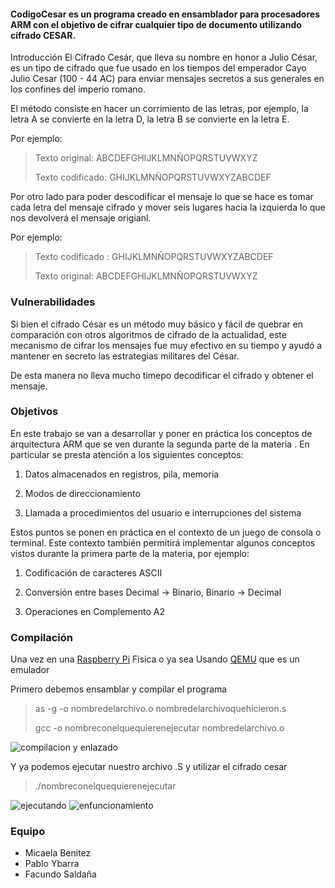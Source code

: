 #### CodigoCesar es un programa creado en ensamblador para procesadores ARM con el objetivo de cifrar cualquier tipo de documento utilizando cifrado CESAR.

Introducción El Cifrado Cesár, que lleva su nombre en honor a Julio César, es un tipo de cifrado que fue usado en los tiempos del emperador Cayo Julio Cesar (100 - 44 AC) para enviar mensajes secretos a sus generales en los confines del imperio romano.

El método consiste en hacer un corrimiento de las letras, por ejemplo, la letra A se convierte en la letra D, la letra B se convierte en la letra E.

Por ejemplo:

>Texto original:   ABCDEFGHIJKLMNÑOPQRSTUVWXYZ
>
>Texto codificado: GHIJKLMNÑOPQRSTUVWXYZABCDEF

Por otro lado para poder descodificar el mensaje lo que se hace es tomar cada letra del mensaje cifrado y mover seis lugares hacia la izquierda lo que nos devolverá el mensaje origianl.

Por ejemplo:

>Texto codificado :  GHIJKLMNÑOPQRSTUVWXYZABCDEF
>
>Texto original:     ABCDEFGHIJKLMNÑOPQRSTUVWXYZ

### Vulnerabilidades 
Si bien el cifrado César es un método muy básico y fácil de quebrar en comparación con otros algoritmos de cifrado de la actualidad, este mecanismo de cifrar los mensajes fue muy efectivo en su tiempo y ayudó a mantener en secreto las estrategias militares del César.

De esta manera no lleva mucho timepo decodificar el cifrado y obtener el mensaje.

### Objetivos
En este trabajo se van a desarrollar y poner en práctica los conceptos de arquitectura ARM que se ven durante la segunda parte de la materia . En particular se presta atención a los siguientes conceptos:

1. Datos almacenados en registros, pila, memoria

2. Modos de direccionamiento 

3. Llamada a procedimientos del usuario e interrupciones del sistema

Estos puntos se ponen en práctica en el contexto de un juego de consola o terminal. Este contexto también permitirá implementar algunos conceptos vistos durante la primera parte de la materia, por ejemplo:

1. Codificación de caracteres ASCII

2. Conversión entre bases Decimal -> Binario, Binario -> Decimal 

3. Operaciones en Complemento A2

### Compilación
Una vez en una [Raspberry Pi](https://duckduckgo.com/?q=Raspberry+pi+&t=newext&atb=v250-1&ia=web) Fisica o ya sea Usando [QEMU](https://www.qemu.org/) que es un emulador

Primero debemos ensamblar y compilar el programa 

> as -g -o nombredelarchivo.o nombredelarchivoquehicieron.s   
> 
> gcc -o nombreconelquequierenejecutar nombredelarchivo.o

![compilacion y enlazado](https://user-images.githubusercontent.com/19401626/123487913-3a767180-d5e5-11eb-8c95-df3d95fff1b4.PNG)

Y ya podemos ejecutar nuestro archivo .S y utilizar el cifrado cesar

> ./nombreconelquequierenejecutar

![ejecutando](https://user-images.githubusercontent.com/19401626/123487916-3b0f0800-d5e5-11eb-8f6b-f9ac0416729b.PNG)
![enfuncionamiento](https://user-images.githubusercontent.com/19401626/123487917-3ba79e80-d5e5-11eb-9f54-b33f1d30d457.PNG)

### Equipo
 + Micaela Benitez
 + Pablo Ybarra
 + Facundo Saldaña
 
 
